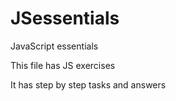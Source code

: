 # JSessentials
JavaScript essentials 

This file has JS exercises

It has step by step tasks and answers
